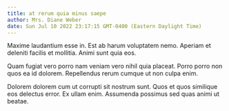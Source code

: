 ```yaml
---
title: at rerum quia minus saepe
author: Mrs. Diane Weber
date: Sun Jul 10 2022 23:17:15 GMT-0400 (Eastern Daylight Time)
---
```

Maxime laudantium esse in. Est ab harum voluptatem nemo. Aperiam et deleniti facilis et mollitia. Animi sunt quia eos.

 Quam fugiat vero porro nam veniam vero nihil quia placeat. Porro porro non quos ea id dolorem. Repellendus rerum cumque ut non culpa enim.

 Dolorem dolorem cum ut corrupti sit nostrum sunt. Quos et quos similique eos delectus error. Ex ullam enim. Assumenda possimus sed quas animi ut beatae.